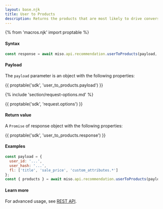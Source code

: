 ```yaml
---
layout: base.njk
title: User to Products
description: Returns the products that are most likely to drive conversion for the given user.
---
```

{% from 'macros.njk' import proptable %}

#### Syntax
```js
const response = await miso.api.recommendation.userToProducts(payload, options);
```

#### Payload
The `payload` parameter is an object with the following properties:

{{ proptable('sdk', 'user_to_products.payload') }}

{% include 'section/request-options.md' %}

{{ proptable('sdk', 'request.options') }}

#### Return value
A `Promise` of response object with the following properties:

{{ proptable('sdk', 'user_to_products.response') }}

#### Examples
```js
const payload = {
  user_id: '...',
  user_hash: '...',
  fl: ['title', 'sale_price', 'custom_attributes.*']
};
const { products } = await miso.api.recommendation.userToProducts(payload);
```

#### Learn more
For advanced usage, see [REST API](https://api.askmiso.com/#operation/user_to_products_v1_recommendation_user_to_products_post).
